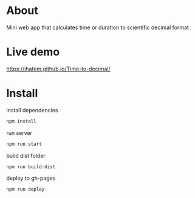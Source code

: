 # About
Mini web app that calculates time or duration to scientific decimal format
# Live demo
https://ihatem.github.io/Time-to-decimal/
# Install 
install dependencies
```sh 
npm install 
```
run server 
```sh 
npm run start 
```
build dist folder 
```sh 
npm run build:dist 
```
deploy to gh-pages 
```sh 
npm run deploy 
```
